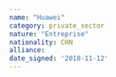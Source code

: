 ```yaml
---
name: "Huawei"
category: private_sector
nature: "Entreprise"
nationality: CHN
alliance: 
date_signed: '2018-11-12'
---
```

    